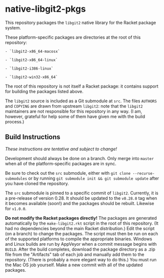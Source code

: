native-libgit2-pkgs
=====================

This repository packages the `libgit2` native library for
the Racket package system.

These platform-specific packages are directories
at the root of this repository:

    - `libgit2-x86_64-macosx`
    
    - `libgit2-x86_64-linux`

    - `libgit2-i386-linux`

    - `libgit2-win32-x86_64`

The root of this repository is not itself a Racket package:
it contains support for building the packages listed above.

The `libgit2` source is included as a Git submodule at `src`.
The files `AUTHORS` and `COPYING` are drawn from upstream `libgit2`:
note that the `libgit2` maintainers are not responsible for this
repository in any way.
(I am, however, grateful for help some of them have given me
with the build process.)

Build Instructions
------------------

*These instructions are tentative and subject to change!*

Development should always be done on a branch.
Only merge into `master` when all of the platform-specific packages
are in sync.

Be sure to check out the `src` submodule,
either with `git clone --recurse-submodules`
or by running `git submodule init && git submodule update`
after you have cloned the repository.

The `src` submodule is pinned to a specific commit of `libgit2`.
Currently, it is a pre-release of version 0.28.
It should be updated to the `v0.28.0` tag when it becomes available
(soon!) and the packages should be rebuilt.
Likewise for `v1.0.0`.

**Do not modify the Racket packages directly!**
The packages are generated automatically by the `make-libgit2.rkt`
script in the root of this repository.
(It had no dependencies beyond the main Racket distribution.)
Edit the script (on a branch) to change the packages.
The script must then be run on each of the supported platforms to
compile the appropriate binaries.
Windows and Linux builds are run by AppVeyor when a commit message
begins with `BUILD`.
After the build completes, download the package directory as a .zip
file from the "Artifacts" tab of each job and manually add them to the
repository. (There is probably a more elegant way to do this.)
You must run the Mac OS job yourself.
Make a new commit with all of the updated packages.

